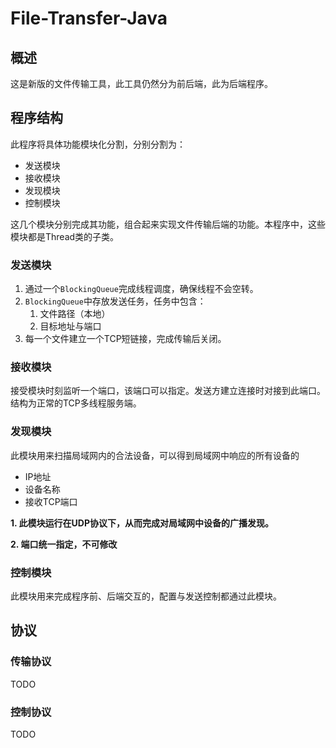 # File-Transfer-Java

## 概述

这是新版的文件传输工具，此工具仍然分为前后端，此为后端程序。

## 程序结构

此程序将具体功能模块化分割，分别分割为：

* 发送模块
* 接收模块
* 发现模块
* 控制模块

这几个模块分别完成其功能，组合起来实现文件传输后端的功能。本程序中，这些模块都是Thread类的子类。

### 发送模块

1. 通过一个`BlockingQueue`完成线程调度，确保线程不会空转。
2. `BlockingQueue`中存放发送任务，任务中包含：
   1. 文件路径（本地）
   2. 目标地址与端口
3. 每一个文件建立一个TCP短链接，完成传输后关闭。

### 接收模块

接受模块时刻监听一个端口，该端口可以指定。发送方建立连接时对接到此端口。 结构为正常的TCP多线程服务端。

### 发现模块

此模块用来扫描局域网内的合法设备，可以得到局域网中响应的所有设备的

* IP地址
* 设备名称
* 接收TCP端口

**1. 此模块运行在UDP协议下，从而完成对局域网中设备的广播发现。**

**2. 端口统一指定，不可修改**

### 控制模块

此模块用来完成程序前、后端交互的，配置与发送控制都通过此模块。

## 协议

### 传输协议

TODO

### 控制协议

TODO